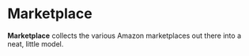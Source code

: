 # Marketplace

**Marketplace** collects the various Amazon marketplaces out there into a neat,
little model.
